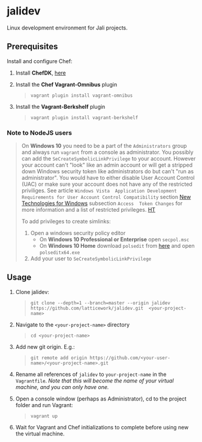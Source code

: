 # jalidev
Linux development environment for Jali projects.

## Prerequisites
Install and configure Chef:

1. Install __ChefDK__, [here](https://downloads.chef.io/chef-dk/)
1. Install the __Chef Vagrant-Omnibus__ plugin

   > `vagrant plugin install vagrant-omnibus`
1. Install the __Vagrant-Berkshelf__ plugin

   > `vagrant plugin install vagrant-berkshelf`


### Note to NodeJS users
> On __Windows 10__ you need to be a part of the `Administrators` group and 
> always run `vagrant` from a console as administrator. You possibly can add the 
> `SeCreateSymbolicLinkPrivilege` to your account. However your account can't 
> "look" like an admin account or will get a stripped down Windows security 
> token like administrators do but can't "run as administrator". You would 
> have to either disable User Account Control (UAC) or make sure your account 
> does not have any of the restricted priviliges. See article `Windows Vista 
> Application Development Requirements for User Account Control Compatibility` 
> section [New Technologies for Windows][vistauac_topic3] subsection `Access 
> Token Changes` for more information and a list of restricted privileges. 
> [HT](http://superuser.com/a/839608)
> 
> To add privileges to create simlinks: 
> 1.  Open a windows security policy editor
>     * On __Windows 10 Professional or Enterprise__ open `secpol.msc`
>     * On __Windows 10 Home__ download `polsedit` from [here](http://www.southsoftware.com/) 
>       and open `polseditx64.exe` 
> 2.  Add your user to `SeCreateSymbolicLinkPrivilege`

## Usage
[//]: # ( See http://stackoverflow.com/a/37661469/2240669 )
1. Clone jalidev:

   > `git clone --depth=1 --branch=master --origin jalidev  https://github.com/latticework/jalidev.git 
   > <your-project-name>`
1. Navigate to the `<your-project-name>` directory

   > `cd <your-project-name>`
1. Add new git origin. E.g.:

   > `git remote add origin https://github.com/<your-user-name>/<your-project-name>.git`
1. Rename all references of `jalidev` to `your-project-name` in the 
   `Vagrantfile`. _Note that this will become the name of your virtual machine, 
   and you can only have one._
1. Open a console window (perhaps as Administrator), cd to the project folder 
   and run Vagrant:

   > `vagrant up`
1. Wait for Vagrant and Chef initializations to complete before using new the 
   virtual machine.


[vistauac_topic3]: https://msdn.microsoft.com/en-us/library/bb530410.aspx#vistauac_topic3